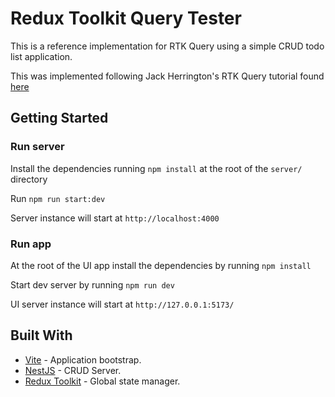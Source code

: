 # Redux Toolkit Query Tester

This is a reference implementation for RTK Query using a simple CRUD todo list application.

This was implemented following Jack Herrington's RTK Query tutorial found [here](https://www.youtube.com/watch?v=LDS1ll93P-s)

## Getting Started

### Run server

Install the dependencies running `npm install` at the root of the `server/` directory

Run `npm run start:dev`

Server instance will start at `http://localhost:4000`

### Run app

At the root of the UI app install the dependencies by running `npm install`

Start dev server by running `npm run dev`

UI server instance will start at `http://127.0.0.1:5173/`

## Built With

- [Vite](https://vitejs.dev/guide/) - Application bootstrap.
- [NestJS](https://nestjs.com/) - CRUD Server.
- [Redux Toolkit](https://redux-toolkit.js.org/) - Global state manager.
